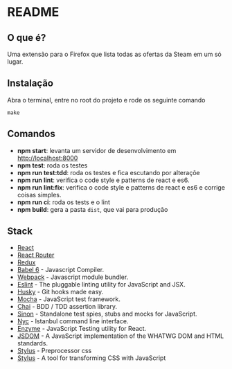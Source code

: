 # README

## O que é?

Uma extensão para o Firefox que lista todas as ofertas da Steam em um só lugar.

## Instalação

Abra o terminal, entre no root do projeto e rode os seguinte comando

```
make
```

## Comandos

* **npm start**: levanta um servidor de desenvolvimento em [http://localhost:8000](http://localhost:8000)
* **npm test**: roda os testes
* **npm run test:tdd**: roda os testes e fica escutando por alteraçõe
* **npm run lint**: verifica o code style e patterns de react e es6.
* **npm run lint:fix**: verifica o code style e patterns de react e es6 e corrige coisas simples.
* **npm run ci**: roda os tests e o lint
* **npm build**: gera a pasta `dist`, que vai para produção

## Stack

- [React](https://facebook.github.io/react/)
- [React Router](https://github.com/ReactTraining/react-router)
- [Redux](http://redux.js.org/docs/introduction/)
- [Babel 6](https://babeljs.io/) - Javascript Compiler.
- [Webpack](https://webpack.github.io/) - Javascript module bundler.
- [Eslint](http://eslint.org/) - The pluggable linting utility for JavaScript and JSX.
- [Husky](https://github.com/typicode/husky) - Git hooks made easy.
- [Mocha](https://mochajs.org/) - JavaScript test framework.
- [Chai](http://chaijs.com/) - BDD / TDD assertion library.
- [Sinon](http://sinonjs.org/) - Standalone test spies, stubs and mocks for JavaScript.
- [Nyc](https://github.com/istanbuljs/nyc) - Istanbul command line interface.
- [Enzyme](http://airbnb.io/enzyme/) - JavaScript Testing utility for React.
- [JSDOM](https://github.com/tmpvar/jsdom) - A JavaScript implementation of the WHATWG DOM and HTML standards.
- [Stylus](http://stylus-lang.com/) - Preprocessor css
- [Stylus](http://postcss.org/) - A tool for transforming CSS with JavaScript

